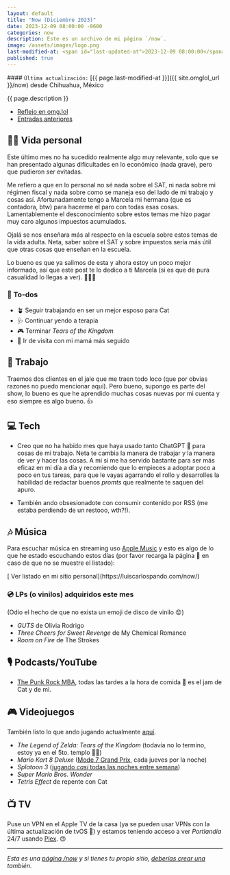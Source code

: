 ```yaml
---
layout: default
title: "Now (Diciembre 2023)"
date: 2023-12-09 08:00:00 -0600
categories: now
description: Este es un archivo de mi página `/now`.
image: /assets/images/logo.png
last-modified-at: <span id="last-updated-at">2023-12-09 08:00:00</span>
published: true
---
```


<div class="card last-updated my-3 text-center">
<div class="card-body rounded">
#### <code>Última actualización:</code> [{{ page.last-modified-at }}]({{ site.omglol_url }}/now) desde Chihuahua, México
</div>
</div>

<p class="text-center">{{ page.description }}</p>

<div class="text-center">
<ul class="list-inline">
<li class="list-inline-item">
<a class="btn btn-primary btn-sm" href="{{ site.omglol_url }}/now" rel="alternate">
<i class="fa-solid fa-heart"></i> Reflejo en omg.lol
</a>
</li>
<li class="list-inline-item">
<a class="btn btn-primary btn-sm" href="{{ site.url }}/category/now/">
<i class="fa-solid fa-list-ul"></i> Entradas anteriores
</a>
</li>
</ul>
</div>

## 👦🏻 Vida personal
Este último mes no ha sucedido realmente algo muy relevante, solo que se han presentado algunas dificultades en lo económico (nada grave), pero que pudieron ser evitadas.

Me refiero a que en lo personal no sé nada sobre el SAT, ni nada sobre mi régimen fiscal y nada sobre como se maneja eso del lado de mi trabajo y cosas así. Afortunadamente tengo a Marcela mi hermana (que es contadora, btw) para hacerme el paro con todas esas cosas. Lamentablemente el desconocimiento sobre estos temas me hizo pagar muy caro algunos impuestos acumulados.

Ojalá se nos enseñara más al respecto en la escuela sobre estos temas de la vida adulta. Neta, saber sobre el SAT y sobre impuestos sería más útil que otras cosas que enseñan en la escuela.

Lo bueno es que ya salimos de esta y ahora estoy un poco mejor informado, así que este post te lo dedico a ti Marcela (si es que de pura casualidad lo llegas a ver). 🙏✨😘

### 📝 To-dos
- 🪴 Seguir trabajando en ser un mejor esposo para Cat
- 🩺 Continuar yendo a terapia
- 🎮 Terminar *Tears of the Kingdom*
- 🤰 Ir de visita con mi mamá más seguido

## 💼 Trabajo
Traemos dos clientes en el jale que me traen todo loco (que por obvias razones no puedo mencionar aquí). Pero bueno, supongo es parte del show, lo bueno es que he aprendido muchas cosas nuevas por mi cuenta y eso siempre es algo bueno. 👍

## 💻 Tech
- Creo que no ha habido mes que haya usado tanto ChatGPT 🤖 para cosas de mi trabajo. Neta te cambia la manera de trabajar y la manera de ver y hacer las cosas. A mi si me ha servido bastante para ser más eficaz en mi día a día y recomiendo que lo empieces a adoptar poco a poco en tus tareas, para que le vayas agarrando el rollo y desarrolles la habilidad de redactar buenos *promts* que realmente te saquen del apuro.

- También ando obsesionadote con consumir contenido por RSS (me estaba perdiendo de un restooo, wth?!).

## 🎶 Música
Para escuchar música en streaming uso [Apple Music](https://music.apple.com/profile/luiscarlospando) y esto es algo de lo que he estado escuchando estos días (por favor recarga la página 🔄 en caso de que no se muestre el listado):

<ul id="lastfm-top-artists"></ul>

<span class="omg-lol-now-page-element">
[<i class="fa-solid fa-up-right-from-square"></i> Ver listado en mi sitio personal](https://luiscarlospando.com/now/)
</span>

### 💿 LPs (o vinilos) adquiridos este mes
(Odio el hecho de que no exista un emoji de disco de vinilo 😡)

- *GUTS* de Olivia Rodrigo
- *Three Cheers for Sweet Revenge* de My Chemical Romance
- *Room on Fire* de The Strokes

## 🎙 Podcasts/YouTube
- [The Punk Rock MBA](https://www.prmbapodcast.com/), todas las tardes a la hora de comida 🍲 es el jam de Cat y de mi.

## 🎮 Videojuegos
También listo lo que ando jugando actualmente [aquí](https://luiscarlospando.com/games).

- *The Legend of Zelda: Tears of the Kingdom* (todavía no lo termino, estoy ya en el 5to. templo 😵‍💫)
- *Mario Kart 8 Deluxe* ([Mode 7 Grand Prix](https://luiscarlospando.com/nintendo/mario-kart/), cada jueves por la noche)
- *Splatoon 3* ([jugando *casi* todas las noches entre semana](https://luiscarlospando.com/nintendo/splatoon/))
- *Super Mario Bros. Wonder*
- *Tetris Effect* de repente con Cat

## 📺 TV
Puse un VPN en el Apple TV de la casa (ya se pueden usar VPNs con la última actualización de tvOS 🤌) y estamos teniendo acceso a ver *Portlandia* 24/7 usando [Plex](https://www.plex.tv/). 😍

---

*Esta es una [página /now](https://nownownow.com/about) y si tienes tu propio sitio, [deberías crear una](https://nownownow.com/about) también.*
